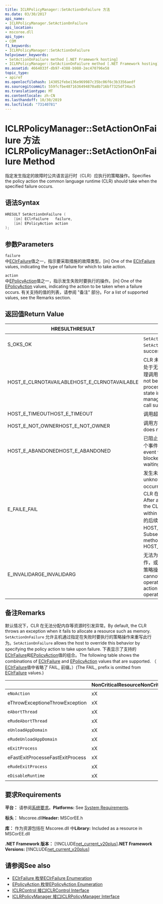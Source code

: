 ```yaml
---
title: ICLRPolicyManager::SetActionOnFailure 方法
ms.date: 03/30/2017
api_name:
- ICLRPolicyManager.SetActionOnFailure
api_location:
- mscoree.dll
api_type:
- COM
f1_keywords:
- ICLRPolicyManager::SetActionOnFailure
helpviewer_keywords:
- SetActionOnFailure method [.NET Framework hosting]
- ICLRPolicyManager::SetActionOnFailure method [.NET Framework hosting]
ms.assetid: 4664033f-db97-4388-b988-2ec470796e58
topic_type:
- apiref
ms.openlocfilehash: 143052febe136e969987c35bc06f6c3b3356aedf
ms.sourcegitcommit: 559fcfbe4871636494870a8b716bf7325df34ac5
ms.translationtype: MT
ms.contentlocale: zh-CN
ms.lasthandoff: 10/30/2019
ms.locfileid: "73140781"
---
```

# <a name="iclrpolicymanagersetactiononfailure-method"></a><span data-ttu-id="6d963-102">ICLRPolicyManager::SetActionOnFailure 方法</span><span class="sxs-lookup"><span data-stu-id="6d963-102">ICLRPolicyManager::SetActionOnFailure Method</span></span>
<span data-ttu-id="6d963-103">指定发生指定的故障时公共语言运行时（CLR）应执行的策略操作。</span><span class="sxs-lookup"><span data-stu-id="6d963-103">Specifies the policy action the common language runtime (CLR) should take when the specified failure occurs.</span></span>  
  
## <a name="syntax"></a><span data-ttu-id="6d963-104">语法</span><span class="sxs-lookup"><span data-stu-id="6d963-104">Syntax</span></span>  
  
```cpp  
HRESULT SetActionOnFailure (  
    [in] EClrFailure   failure,  
    [in] EPolicyAction action  
);  
```  
  
## <a name="parameters"></a><span data-ttu-id="6d963-105">参数</span><span class="sxs-lookup"><span data-stu-id="6d963-105">Parameters</span></span>  
 `failure`  
 <span data-ttu-id="6d963-106">中[EClrFailure](../../../../docs/framework/unmanaged-api/hosting/eclrfailure-enumeration.md)值之一，指示要采取措施的故障类型。</span><span class="sxs-lookup"><span data-stu-id="6d963-106">[in] One of the [EClrFailure](../../../../docs/framework/unmanaged-api/hosting/eclrfailure-enumeration.md) values, indicating the type of failure for which to take action.</span></span>  
  
 `action`  
 <span data-ttu-id="6d963-107">中[EPolicyAction](../../../../docs/framework/unmanaged-api/hosting/epolicyaction-enumeration.md)值之一，指示发生失败时要执行的操作。</span><span class="sxs-lookup"><span data-stu-id="6d963-107">[in] One of the [EPolicyAction](../../../../docs/framework/unmanaged-api/hosting/epolicyaction-enumeration.md) values, indicating the action to be taken when a failure occurs.</span></span> <span data-ttu-id="6d963-108">有关支持的值的列表，请参阅 "备注" 部分。</span><span class="sxs-lookup"><span data-stu-id="6d963-108">For a list of supported values, see the Remarks section.</span></span>  
  
## <a name="return-value"></a><span data-ttu-id="6d963-109">返回值</span><span class="sxs-lookup"><span data-stu-id="6d963-109">Return Value</span></span>  
  
|<span data-ttu-id="6d963-110">HRESULT</span><span class="sxs-lookup"><span data-stu-id="6d963-110">HRESULT</span></span>|<span data-ttu-id="6d963-111">描述</span><span class="sxs-lookup"><span data-stu-id="6d963-111">Description</span></span>|  
|-------------|-----------------|  
|<span data-ttu-id="6d963-112">S_OK</span><span class="sxs-lookup"><span data-stu-id="6d963-112">S_OK</span></span>|<span data-ttu-id="6d963-113">`SetActionOnFailure` 成功返回。</span><span class="sxs-lookup"><span data-stu-id="6d963-113">`SetActionOnFailure` returned successfully.</span></span>|  
|<span data-ttu-id="6d963-114">HOST_E_CLRNOTAVAILABLE</span><span class="sxs-lookup"><span data-stu-id="6d963-114">HOST_E_CLRNOTAVAILABLE</span></span>|<span data-ttu-id="6d963-115">CLR 未加载到进程中，或 CLR 处于无法运行托管代码或成功处理调用的状态。</span><span class="sxs-lookup"><span data-stu-id="6d963-115">The CLR has not been loaded into a process, or the CLR is in a state in which it cannot run managed code or process the call successfully.</span></span>|  
|<span data-ttu-id="6d963-116">HOST_E_TIMEOUT</span><span class="sxs-lookup"><span data-stu-id="6d963-116">HOST_E_TIMEOUT</span></span>|<span data-ttu-id="6d963-117">调用超时。</span><span class="sxs-lookup"><span data-stu-id="6d963-117">The call timed out.</span></span>|  
|<span data-ttu-id="6d963-118">HOST_E_NOT_OWNER</span><span class="sxs-lookup"><span data-stu-id="6d963-118">HOST_E_NOT_OWNER</span></span>|<span data-ttu-id="6d963-119">调用方不拥有该锁。</span><span class="sxs-lookup"><span data-stu-id="6d963-119">The caller does not own the lock.</span></span>|  
|<span data-ttu-id="6d963-120">HOST_E_ABANDONED</span><span class="sxs-lookup"><span data-stu-id="6d963-120">HOST_E_ABANDONED</span></span>|<span data-ttu-id="6d963-121">已阻止的线程或纤程正在等待某个事件时，该事件被取消。</span><span class="sxs-lookup"><span data-stu-id="6d963-121">An event was canceled while a blocked thread or fiber was waiting on it.</span></span>|  
|<span data-ttu-id="6d963-122">E_FAIL</span><span class="sxs-lookup"><span data-stu-id="6d963-122">E_FAIL</span></span>|<span data-ttu-id="6d963-123">发生未知的灾难性故障。</span><span class="sxs-lookup"><span data-stu-id="6d963-123">An unknown catastrophic failure occurred.</span></span> <span data-ttu-id="6d963-124">方法返回 E_FAIL 后，CLR 在该进程内将不再可用。</span><span class="sxs-lookup"><span data-stu-id="6d963-124">After a method returns E_FAIL, the CLR is no longer usable within the process.</span></span> <span data-ttu-id="6d963-125">对宿主方法的后续调用会返回 HOST_E_CLRNOTAVAILABLE。</span><span class="sxs-lookup"><span data-stu-id="6d963-125">Subsequent calls to hosting methods return HOST_E_CLRNOTAVAILABLE.</span></span>|  
|<span data-ttu-id="6d963-126">E_INVALIDARG</span><span class="sxs-lookup"><span data-stu-id="6d963-126">E_INVALIDARG</span></span>|<span data-ttu-id="6d963-127">无法为指定的操作设置策略操作，或者为该操作指定了无效的策略操作。</span><span class="sxs-lookup"><span data-stu-id="6d963-127">A policy action cannot be set for the specified operation, or an invalid policy action was specified for the operation.</span></span>|  
  
## <a name="remarks"></a><span data-ttu-id="6d963-128">备注</span><span class="sxs-lookup"><span data-stu-id="6d963-128">Remarks</span></span>  
 <span data-ttu-id="6d963-129">默认情况下，CLR 在无法分配内存等资源时引发异常。</span><span class="sxs-lookup"><span data-stu-id="6d963-129">By default, the CLR throws an exception when it fails to allocate a resource such as memory.</span></span> <span data-ttu-id="6d963-130">`SetActionOnFailure` 允许主机通过指定在失败时要执行的策略操作来重写此行为。</span><span class="sxs-lookup"><span data-stu-id="6d963-130">`SetActionOnFailure` allows the host to override this behavior by specifying the policy action to take upon failure.</span></span> <span data-ttu-id="6d963-131">下表显示了支持的[EClrFailure](../../../../docs/framework/unmanaged-api/hosting/eclrfailure-enumeration.md)和[EPolicyAction](../../../../docs/framework/unmanaged-api/hosting/epolicyaction-enumeration.md)值的组合。</span><span class="sxs-lookup"><span data-stu-id="6d963-131">The following table shows the combinations of [EClrFailure](../../../../docs/framework/unmanaged-api/hosting/eclrfailure-enumeration.md) and [EPolicyAction](../../../../docs/framework/unmanaged-api/hosting/epolicyaction-enumeration.md) values that are supported.</span></span> <span data-ttu-id="6d963-132">（ [EClrFailure](../../../../docs/framework/unmanaged-api/hosting/eclrfailure-enumeration.md)值中省略了 FAIL_ 前缀。）</span><span class="sxs-lookup"><span data-stu-id="6d963-132">(The FAIL_ prefix is omitted from [EClrFailure](../../../../docs/framework/unmanaged-api/hosting/eclrfailure-enumeration.md) values.)</span></span>  
  
||<span data-ttu-id="6d963-133">NonCriticalResource</span><span class="sxs-lookup"><span data-stu-id="6d963-133">NonCriticalResource</span></span>|<span data-ttu-id="6d963-134">CriticalResource</span><span class="sxs-lookup"><span data-stu-id="6d963-134">CriticalResource</span></span>|<span data-ttu-id="6d963-135">FatalRuntime</span><span class="sxs-lookup"><span data-stu-id="6d963-135">FatalRuntime</span></span>|<span data-ttu-id="6d963-136">OrphanedLock</span><span class="sxs-lookup"><span data-stu-id="6d963-136">OrphanedLock</span></span>|<span data-ttu-id="6d963-137">StackOverflow</span><span class="sxs-lookup"><span data-stu-id="6d963-137">StackOverflow</span></span>|<span data-ttu-id="6d963-138">AccessViolation</span><span class="sxs-lookup"><span data-stu-id="6d963-138">AccessViolation</span></span>|<span data-ttu-id="6d963-139">CodeContract</span><span class="sxs-lookup"><span data-stu-id="6d963-139">CodeContract</span></span>|  
|-|-------------------------|----------------------|------------------|------------------|-------------------|---------------------|------------------|  
|`eNoAction`|<span data-ttu-id="6d963-140">x</span><span class="sxs-lookup"><span data-stu-id="6d963-140">X</span></span>|<span data-ttu-id="6d963-141">x</span><span class="sxs-lookup"><span data-stu-id="6d963-141">X</span></span>||||<span data-ttu-id="6d963-142">不可用</span><span class="sxs-lookup"><span data-stu-id="6d963-142">N/A</span></span>||  
|<span data-ttu-id="6d963-143">eThrowException</span><span class="sxs-lookup"><span data-stu-id="6d963-143">eThrowException</span></span>|<span data-ttu-id="6d963-144">x</span><span class="sxs-lookup"><span data-stu-id="6d963-144">X</span></span>|<span data-ttu-id="6d963-145">x</span><span class="sxs-lookup"><span data-stu-id="6d963-145">X</span></span>||||<span data-ttu-id="6d963-146">不可用</span><span class="sxs-lookup"><span data-stu-id="6d963-146">N/A</span></span>||  
|`eAbortThread`|<span data-ttu-id="6d963-147">x</span><span class="sxs-lookup"><span data-stu-id="6d963-147">X</span></span>|<span data-ttu-id="6d963-148">x</span><span class="sxs-lookup"><span data-stu-id="6d963-148">X</span></span>||||<span data-ttu-id="6d963-149">不可用</span><span class="sxs-lookup"><span data-stu-id="6d963-149">N/A</span></span>|<span data-ttu-id="6d963-150">x</span><span class="sxs-lookup"><span data-stu-id="6d963-150">X</span></span>|  
|`eRudeAbortThread`|<span data-ttu-id="6d963-151">x</span><span class="sxs-lookup"><span data-stu-id="6d963-151">X</span></span>|<span data-ttu-id="6d963-152">x</span><span class="sxs-lookup"><span data-stu-id="6d963-152">X</span></span>||||<span data-ttu-id="6d963-153">不可用</span><span class="sxs-lookup"><span data-stu-id="6d963-153">N/A</span></span>|<span data-ttu-id="6d963-154">x</span><span class="sxs-lookup"><span data-stu-id="6d963-154">X</span></span>|  
|`eUnloadAppDomain`|<span data-ttu-id="6d963-155">x</span><span class="sxs-lookup"><span data-stu-id="6d963-155">X</span></span>|<span data-ttu-id="6d963-156">x</span><span class="sxs-lookup"><span data-stu-id="6d963-156">X</span></span>||<span data-ttu-id="6d963-157">x</span><span class="sxs-lookup"><span data-stu-id="6d963-157">X</span></span>||<span data-ttu-id="6d963-158">不可用</span><span class="sxs-lookup"><span data-stu-id="6d963-158">N/A</span></span>|<span data-ttu-id="6d963-159">x</span><span class="sxs-lookup"><span data-stu-id="6d963-159">X</span></span>|  
|`eRudeUnloadAppDomain`|<span data-ttu-id="6d963-160">x</span><span class="sxs-lookup"><span data-stu-id="6d963-160">X</span></span>|<span data-ttu-id="6d963-161">x</span><span class="sxs-lookup"><span data-stu-id="6d963-161">X</span></span>||<span data-ttu-id="6d963-162">x</span><span class="sxs-lookup"><span data-stu-id="6d963-162">X</span></span>|<span data-ttu-id="6d963-163">x</span><span class="sxs-lookup"><span data-stu-id="6d963-163">X</span></span>|<span data-ttu-id="6d963-164">不可用</span><span class="sxs-lookup"><span data-stu-id="6d963-164">N/A</span></span>|<span data-ttu-id="6d963-165">x</span><span class="sxs-lookup"><span data-stu-id="6d963-165">X</span></span>|  
|`eExitProcess`|<span data-ttu-id="6d963-166">x</span><span class="sxs-lookup"><span data-stu-id="6d963-166">X</span></span>|<span data-ttu-id="6d963-167">x</span><span class="sxs-lookup"><span data-stu-id="6d963-167">X</span></span>||<span data-ttu-id="6d963-168">x</span><span class="sxs-lookup"><span data-stu-id="6d963-168">X</span></span>|<span data-ttu-id="6d963-169">x</span><span class="sxs-lookup"><span data-stu-id="6d963-169">X</span></span>|<span data-ttu-id="6d963-170">不可用</span><span class="sxs-lookup"><span data-stu-id="6d963-170">N/A</span></span>|<span data-ttu-id="6d963-171">x</span><span class="sxs-lookup"><span data-stu-id="6d963-171">X</span></span>|  
|<span data-ttu-id="6d963-172">eFastExitProcess</span><span class="sxs-lookup"><span data-stu-id="6d963-172">eFastExitProcess</span></span>|<span data-ttu-id="6d963-173">x</span><span class="sxs-lookup"><span data-stu-id="6d963-173">X</span></span>|<span data-ttu-id="6d963-174">x</span><span class="sxs-lookup"><span data-stu-id="6d963-174">X</span></span>||<span data-ttu-id="6d963-175">x</span><span class="sxs-lookup"><span data-stu-id="6d963-175">X</span></span>|<span data-ttu-id="6d963-176">x</span><span class="sxs-lookup"><span data-stu-id="6d963-176">X</span></span>|<span data-ttu-id="6d963-177">不可用</span><span class="sxs-lookup"><span data-stu-id="6d963-177">N/A</span></span>||  
|`eRudeExitProcess`|<span data-ttu-id="6d963-178">x</span><span class="sxs-lookup"><span data-stu-id="6d963-178">X</span></span>|<span data-ttu-id="6d963-179">x</span><span class="sxs-lookup"><span data-stu-id="6d963-179">X</span></span>|<span data-ttu-id="6d963-180">x</span><span class="sxs-lookup"><span data-stu-id="6d963-180">X</span></span>|<span data-ttu-id="6d963-181">x</span><span class="sxs-lookup"><span data-stu-id="6d963-181">X</span></span>|<span data-ttu-id="6d963-182">x</span><span class="sxs-lookup"><span data-stu-id="6d963-182">X</span></span>|<span data-ttu-id="6d963-183">不可用</span><span class="sxs-lookup"><span data-stu-id="6d963-183">N/A</span></span>||  
|`eDisableRuntime`|<span data-ttu-id="6d963-184">x</span><span class="sxs-lookup"><span data-stu-id="6d963-184">X</span></span>|<span data-ttu-id="6d963-185">x</span><span class="sxs-lookup"><span data-stu-id="6d963-185">X</span></span>|<span data-ttu-id="6d963-186">x</span><span class="sxs-lookup"><span data-stu-id="6d963-186">X</span></span>|<span data-ttu-id="6d963-187">x</span><span class="sxs-lookup"><span data-stu-id="6d963-187">X</span></span>|<span data-ttu-id="6d963-188">x</span><span class="sxs-lookup"><span data-stu-id="6d963-188">X</span></span>|<span data-ttu-id="6d963-189">不可用</span><span class="sxs-lookup"><span data-stu-id="6d963-189">N/A</span></span>||  
  
## <a name="requirements"></a><span data-ttu-id="6d963-190">要求</span><span class="sxs-lookup"><span data-stu-id="6d963-190">Requirements</span></span>  
 <span data-ttu-id="6d963-191">**平台：** 请参阅[系统要求](../../../../docs/framework/get-started/system-requirements.md)。</span><span class="sxs-lookup"><span data-stu-id="6d963-191">**Platforms:** See [System Requirements](../../../../docs/framework/get-started/system-requirements.md).</span></span>  
  
 <span data-ttu-id="6d963-192">**标头：** Mscoree.dll</span><span class="sxs-lookup"><span data-stu-id="6d963-192">**Header:** MSCorEE.h</span></span>  
  
 <span data-ttu-id="6d963-193">**库：** 作为资源包括在 Mscoree.dll 中</span><span class="sxs-lookup"><span data-stu-id="6d963-193">**Library:** Included as a resource in MSCorEE.dll</span></span>  
  
 <span data-ttu-id="6d963-194">**.NET Framework 版本：** [!INCLUDE[net_current_v20plus](../../../../includes/net-current-v20plus-md.md)]</span><span class="sxs-lookup"><span data-stu-id="6d963-194">**.NET Framework Versions:** [!INCLUDE[net_current_v20plus](../../../../includes/net-current-v20plus-md.md)]</span></span>  
  
## <a name="see-also"></a><span data-ttu-id="6d963-195">请参阅</span><span class="sxs-lookup"><span data-stu-id="6d963-195">See also</span></span>

- [<span data-ttu-id="6d963-196">EClrFailure 枚举</span><span class="sxs-lookup"><span data-stu-id="6d963-196">EClrFailure Enumeration</span></span>](../../../../docs/framework/unmanaged-api/hosting/eclrfailure-enumeration.md)
- [<span data-ttu-id="6d963-197">EPolicyAction 枚举</span><span class="sxs-lookup"><span data-stu-id="6d963-197">EPolicyAction Enumeration</span></span>](../../../../docs/framework/unmanaged-api/hosting/epolicyaction-enumeration.md)
- [<span data-ttu-id="6d963-198">ICLRControl 接口</span><span class="sxs-lookup"><span data-stu-id="6d963-198">ICLRControl Interface</span></span>](../../../../docs/framework/unmanaged-api/hosting/iclrcontrol-interface.md)
- [<span data-ttu-id="6d963-199">ICLRPolicyManager 接口</span><span class="sxs-lookup"><span data-stu-id="6d963-199">ICLRPolicyManager Interface</span></span>](../../../../docs/framework/unmanaged-api/hosting/iclrpolicymanager-interface.md)
